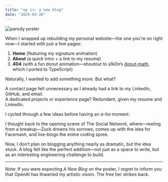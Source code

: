```yaml
---
title: "ep iv: a new blog"
date: "2025-03-26"
---
```


![parody poster](a-new-blog.png)

When I wrapped up rebuilding my personal website—the one you're on right now—I started with just a few pages:

1. **Home** (featuring my signature animation)  
2. **About** (a quick intro + a link to my resume)  
3. **404** (with a fun donut animation—shoutout to a1k0n’s [donut-math](https://www.a1k0n.net/2011/07/20/donut-math.html), which I ported to TypeScript)  

Naturally, I wanted to add something more. But what?  

A contact page felt unnecessary as I already had a link to my LinkedIn, GitHub, and email.  
A dedicated projects or experience page? Redundant, given my resume and LinkedIn.  

I cycled through a few ideas before having an _a-ha_ moment:  

I thought back to the opening scene of The Social Network, where—reeling from a breakup—Zuck drowns his sorrows, comes up with the idea for Facemash, and live-blogs the entire coding spree.

Now, I don’t plan on blogging anything nearly as dramatic, but the idea stuck. A blog felt like the perfect addition—not just as a space to write, but as an interesting engineering challenge to build.  

---

Note: If you were expecting _A New Blog_ on the poster, I regret to inform you that OpenAI has thwarted my artistic vision. The free tier strikes back.
